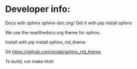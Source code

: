 Developer info:
===============

Docs with sphinx sphinx-doc.org/
Get it with pip install sphinx

We use the readthedocs.org theme for sphinx.

Install with pip install sphinx_rtd_theme

Git https://github.com/snide/sphinx_rtd_theme


To build, run 
make html